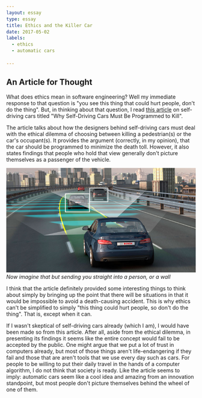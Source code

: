 ```yaml
---
layout: essay
type: essay
title: Ethics and the Killer Car
date: 2017-05-02
labels:
  - ethics
  - automatic cars

---
```

## An Article for Thought
What does ethics mean in software engineering? Well my immediate response to that question is "you see this thing that could hurt people, don't do the thing".
But, in thinking about that question, I read [this article](https://www.technologyreview.com/s/542626/why-self-driving-cars-must-be-programmed-to-kill/) on self-driving cars titled "Why Self-Driving Cars Must Be Programmed to Kill".

The article talks about how the designers behind self-driving cars must deal with the ethical dilemma of choosing between killing a pedestrian(s) or the car's occupant(s). It provides the argument (correctly, in my opinion), that the car should be programmed to minimize the death toll. However, it also states findings that people who hold that view generally don't picture themselves as a passenger of the vehicle.

![Selfdriving](https://github.com/alexcw234/alexcw234.github.io/blob/master/images/6_fi-ziptopia-zipcar-generic-autonomous-cars-image_2.jpg?raw=true)
*Now imagine that but sending you straight into a person, or a wall*

I think that the article definitely provided some interesting things to think about simply by bringing up the point that there will be situations in that it would be impossible to avoid a death-causing accident.
This is why ethics can't be simplified to simply "this thing could hurt people, so don't do the thing". That is, except when it can.

If I wasn't skeptical of self-driving cars already (which I am), I would have been made so from this article. After all, aside from the ethical dilemma, in presenting its findings it seems like the entire concept would fail to be accepted by the public. One might argue that we put a lot of trust in computers already, but most of those things aren't life-endangering if they fail and those that are aren't tools that we use every day such as cars. For people to be willing to put their daily travel in the hands of a computer algorithm, I do not think that society is ready. Like the article seems to imply: automatic cars seem like a cool idea and amazing from an innovation standpoint, but most people don't picture themselves behind the wheel of one of them.


